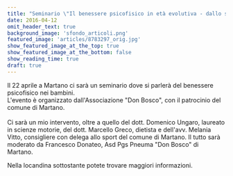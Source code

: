 ```yaml
---
title: "﻿Seminario \"Il benessere psicofisico in età evolutiva - dallo sport all'alimentazione\""
date: 2016-04-12
omit_header_text: true
background_image: 'sfondo_articoli.png'
featured_image: 'articles/8783297_orig.jpg'
show_featured_image_at_the_top: true
show_featured_image_at_the_bottom: false
show_reading_time: true
draft: true
---
```


Il 22 aprile a Martano ci sarà un seminario dove si parlerà del benessere
psicofisico nei bambini.  
L'evento è organizzato dall'Associazione "Don Bosco", con il patrocinio del
comune di Martano.  
​  
Ci sarà un mio intervento, oltre a quello del dott. Domenico Ungaro, laureato
in scienze motorie, del dott. Marcello Greco, dietista e dell'avv. Melania
Vitto, consigliere con delega allo sport del comune di Martano. Il tutto sarà
moderato da Francesco Donateo, Asd Pgs Pneuma "Don Bosco" di Martano.  
  
Nella locandina sottostante potete trovare maggiori informazioni.

